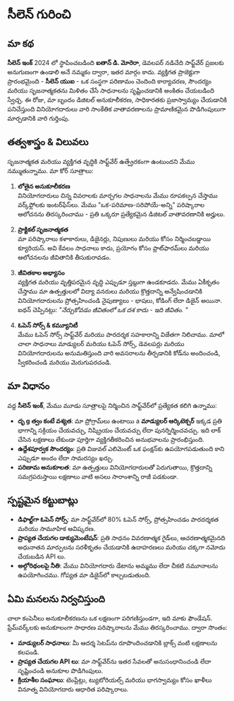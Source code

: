 # సీలెన్ గురించి

## మా కథ

**సీలెన్ ఇంక్** 2024 లో స్థాపించబడింది **ఐతాన్ డి. మోరెరా**, డెవలపర్ నడిచేది
 సాఫ్ట్‌వేర్ ప్రజలకు అనుగుణంగా ఉండాలి అనే నమ్మకం ద్వారా, ఇతర మార్గం కాదు.
 వ్యక్తిగత ప్రాజెక్టుగా ప్రారంభమైంది - **సీలెన్ యుఐ** - ఒక సంస్థగా పరిణామం చెందింది
 కార్యాచరణ, సౌందర్యం మరియు సృజనాత్మకతను మిళితం చేసే సాధనాలను సృష్టించడానికి అంకితం చేయబడింది
 స్వేచ్ఛ. ఈ రోజు, మా బృందం డిజిటల్ అనుకూలీకరణ, సాధికారతకు ప్రజాస్వామ్యం చేయడానికి పనిచేస్తుంది
 వినియోగదారులు వారి సాంకేతిక వాతావరణాలను ప్రామాణికమైన పొడిగింపులుగా మార్చడానికి
 వారి గుర్తింపు.

## తత్వశాస్త్రం & విలువలు

సృజనాత్మకత మరియు వ్యక్తిగత వృద్ధికి సాఫ్ట్‌వేర్ ఉత్ప్రేరకంగా ఉంటుందని మేము నమ్ముతున్నాము. మా
 కోర్ సూత్రాలు:

1.  **లోతైన అనుకూలీకరణ**\
    వినియోగదారులు చిన్న వివరాలకు మార్చగల సాధనాలను మేము రూపకల్పన చేస్తాము
     వర్క్‌ఫ్లోలకు ఇంటర్‌ఫేస్‌లు. మేము "ఒక-పరిమాణ-సరిపోయే-అన్ని" పరిష్కారాల ఆలోచనను తిరస్కరించాము
     \- ప్రతి ఒక్కరూ ప్రత్యేకమైన డిజిటల్ వాతావరణానికి అర్హులు.

2.  **ప్రాక్టికల్ సృజనాత్మకత**\
    మా పరిష్కారాలు కళాకారులు, డిజైనర్లు, నిపుణులు మరియు కోసం నిర్మించబడ్డాయి
     క్యూరియస్. అవి కేవలం సాధనాలు కాదు, ప్రయోగం కోసం ప్లాట్‌ఫారమ్‌లు మరియు
     ఆలోచనలను జీవితానికి తీసుకురావడం.

3.  **జీవితకాల అభ్యాసం**\
    వ్యక్తిగత మరియు వృత్తిపరమైన వృద్ధి ఎప్పుడూ స్తబ్దుగా ఉండకూడదు. మేము ఏకీకృతం చేస్తాము
     మా ఉత్పత్తులలో విద్యా వనరులు మరియు క్రొత్తదాన్ని అన్వేషించడానికి వినియోగదారులను ప్రోత్సహించండి
     నైపుణ్యాలు - భాషలు, కోడింగ్ లేదా డిజైన్ అయినా. ఐథన్ చెప్పినట్లు: *"నేర్చుకోవడం
     జీవితంలో ఒక దశ కాదు - ఇది జీవితం. "*

4.  **ఓపెన్ సోర్స్ & కమ్యూనిటీ**\
    మేము ఓపెన్ సోర్స్ సాఫ్ట్‌వేర్ మరియు పారదర్శక సహకారాన్ని విజేతగా నిలిచాము. మాలో చాలా
     సాధనాలు మాడ్యులర్ మరియు ఓపెన్ సోర్స్, డెవలపర్లు మరియు వినియోగదారులను అనుమతిస్తుంది
     వారి అవసరాలను తీర్చడానికి కోడ్‌ను అందించండి, స్వీకరించండి మరియు మెరుగుపరచండి.

## మా విధానం

వద్ద **సీలెన్ ఇంక్**, మేము మూడు సూత్రాలపై నిర్మించిన సాఫ్ట్‌వేర్‌లో ప్రత్యేకత కలిగి ఉన్నాము:

*   **దృ g త్వం కంటే వశ్యత**: మా ప్రోగ్రామ్‌లు ఉంటాయి a **మాడ్యులర్ ఆర్కిటెక్చర్**
    ఇక్కడ ప్రతి భాగాన్ని సక్రియం చేయవచ్చు, నిష్క్రియం చేయవచ్చు లేదా పునర్నిర్మించవచ్చు. ఇది
     లాక్ చేసిన లక్షణాలు లేకుండా పూర్తిగా వ్యక్తిగతీకరించిన అనుభవాలను ప్రారంభిస్తుంది.
*   **ఉద్దేశపూర్వక సౌందర్యం**: ప్రతి విజువల్ ఎలిమెంట్ ఒక ఫంక్షన్‌కు ఉపయోగపడుతుంది కాని ఎప్పుడూ
     అందం లేదా సామరస్యం ఖర్చు.
*   **పరిణామ అనుకూలత**: మా ఉత్పత్తులు వినియోగదారులతో పెరుగుతాయి, క్రొత్తదాన్ని సమగ్రపరుస్తాయి
     లక్షణాలు వాటి అసలు సారాంశాన్ని రాజీ పడకుండా.

## స్పష్టమైన కట్టుబాట్లు

*   **డిఫాల్ట్‌గా ఓపెన్ సోర్స్**: మా సాఫ్ట్‌వేర్‌లో 80% ఓపెన్ సోర్స్, ప్రోత్సహించడం
     పారదర్శకత మరియు సామూహిక ఆవిష్కరణ.
*   **ప్రాప్యత చేయగల డాక్యుమెంటేషన్**: ప్రతి సాధనం వివరణాత్మక గైడ్‌లు, ఆచరణాత్మకమైనది
     అధునాతన మార్పులను సరళీకృతం చేయడానికి ఉదాహరణలు మరియు చక్కగా నమోదు చేయబడిన API లు.
*   **అల్గోరిథంలపై నీతి**: మేము వినియోగదారు డేటాను అమ్మము లేదా చీకటి నమూనాలను ఉపయోగించము.
     గోప్యత మా డిజైన్‌లో కాల్చబడుతుంది.

## ఏమి మనలను నిర్వచిస్తుంది

చాలా కంపెనీలు అనుకూలీకరణను ఒక లక్షణంగా పరిగణిస్తుండగా, ఇది మాకు
 ఫౌండేషన్. ఫ్రేమ్‌వర్క్‌లకు అనుకూలంగా సాధారణ పరిష్కారాలను మేము తిరస్కరించాము.
 ద్వారా సొంతం:

*   **మాడ్యులర్ సాధనాలు**: మీ ఆదర్శ సెటప్‌ను రూపొందించడానికి బ్లాక్స్ వంటి లక్షణాలను కలపండి.
*   **ప్రాప్యత చేయగల API లు**: మా సాఫ్ట్‌వేర్‌ను ఇతర సేవలతో అనుసంధానించండి లేదా సృష్టించండి
     అనుకూల పొడిగింపులు.
*   **క్రియాశీల సంఘాలు**: టెంప్లేట్లు, ట్యుటోరియల్స్ మరియు భాగస్వామ్యం కోసం ఖాళీలు
     వినూత్న వినియోగదారు ఆధారిత పరిష్కారాలు.
